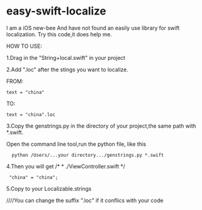 easy-swift-localize
===================
I am a iOS new-bee
And have not found an easily use library for swift localization.
Try this code,it does help me.



HOW TO USE:


1.Drag in the "String+local.swift" in your project

2.Add ".loc" after the stings you want to localize.

FROM:

    text = "china"
TO:

    text = "china".loc
 
3.Copy the genstrings.py in the directory of your project,the same path with *.swift.

  Open the command line tool,run the python file, like this

      python /Users/...your directory.../genstrings.py *.swift

4.Then you will get 
      /*
     * ./ViewController.swift
     */

     "china" = "china";



5.Copy to your Localizable.strings



////You can change the suffix ".loc" if it conflics with your code
